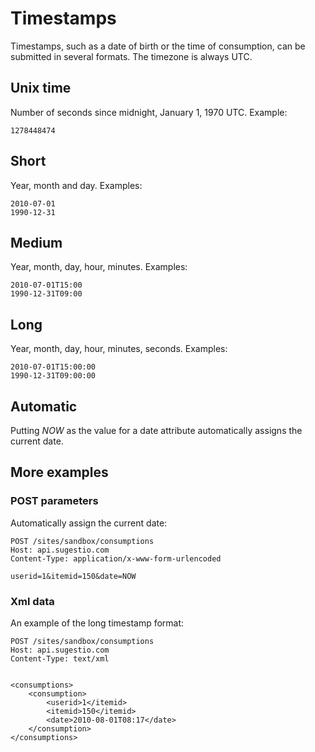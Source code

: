 # Timestamps
Timestamps, such as a date of birth or the time of consumption, can be submitted in several formats. The timezone is always UTC.

## Unix time

Number of seconds since midnight, January 1, 1970 UTC. Example:

	1278448474

## Short

Year, month and day. Examples: 

	2010-07-01
	1990-12-31

## Medium

Year, month, day, hour, minutes. Examples: 

	2010-07-01T15:00
	1990-12-31T09:00

## Long

Year, month, day, hour, minutes, seconds. Examples:

	2010-07-01T15:00:00
	1990-12-31T09:00:00

## Automatic

Putting *NOW* as the value for a date attribute automatically assigns the current date.

## More examples

### POST parameters

Automatically assign the current date:

	POST /sites/sandbox/consumptions
	Host: api.sugestio.com		
	Content-Type: application/x-www-form-urlencoded

	userid=1&itemid=150&date=NOW

### Xml data

An example of the long timestamp format:

	POST /sites/sandbox/consumptions
	Host: api.sugestio.com		
	Content-Type: text/xml


	<consumptions>
		<consumption>
			<userid>1</itemid>
			<itemid>150</itemid>
			<date>2010-08-01T08:17</date>
		</consumption>
	</consumptions>